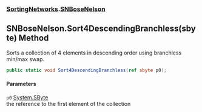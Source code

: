 ### [SortingNetworks](SortingNetworks.md 'SortingNetworks').[SNBoseNelson](SortingNetworks_SNBoseNelson.md 'SortingNetworks.SNBoseNelson')
## SNBoseNelson.Sort4DescendingBranchless(sbyte) Method
Sorts a collection of 4 elements in descending order using branchless min/max swap.  
```csharp
public static void Sort4DescendingBranchless(ref sbyte p0);
```
#### Parameters
<a name='SortingNetworks_SNBoseNelson_Sort4DescendingBranchless(sbyte)_p0'></a>
`p0` [System.SByte](https://docs.microsoft.com/en-us/dotnet/api/System.SByte 'System.SByte')  
the reference to the first element of the collection
  
